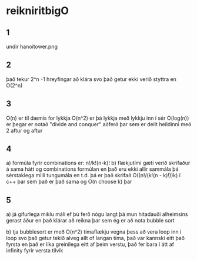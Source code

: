 # reikniritbigO

## 1
undir hanoitower.png
## 2
það tekur 2^n -1 hreyfingar að klára svo það getur ekki verið styttra en O(2^n)
## 3
O(n) er til dæmis for lykkja
O(n^2) er þá lykkja með lykkju inn í sér
O(log(n)) er þegar er notað "divide and conquer" aðferð þar sem er deilt heildinni með 2 aftur og aftur
## 4
a) formúla fyrir combinations er: n!/k!(n-k)!
b) flækjutími gæti verið skrifaður á sama hátt og combinations formúlan en það eru ekki allir sammála þá sérstaklega milli tungumála
en t.d. þá er það skrifað O((n!/(k!(n - k)!))k) í c++ þar sem það er það sama og O(n choose k) þar
## 5
a) já gífurlega miklu máli ef þú ferð nógu langt þá mun hitadauði alheimsins gerast áður en það klárar að reikna þar sem ég er að nota bubble sort

b) tja bubblesort er með O(n^2) tímaflækju vegna þess að vera loop inn í loop svo það getur tekið alveg allt of langan tíma, það var kannski eitt það fyrsta en það er líka greinilega eitt af þeim verstu, það fer bara í átt af infinity fyrir versta tilvik
